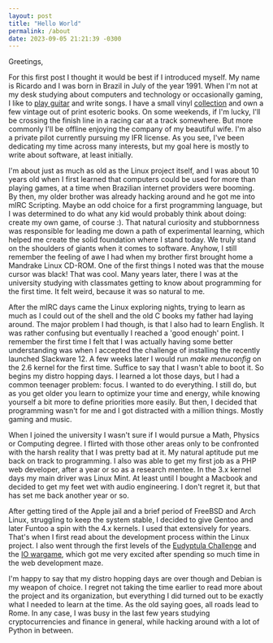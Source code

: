 ```yaml
---
layout: post
title: "Hello World"
permalink: /about
date: 2023-09-05 21:21:39 -0300
---
```


Greetings,

For this first post I thought it would be best if I introduced myself. My name is
Ricardo and I was born in Brazil in July of the year 1991. When I'm not at my desk
studying about computers and technology or occasionally gaming, I like to [play
guitar][pathos] and write songs. I have a small vinyl [collection][discogs] and own a
few vintage out of print esoteric books. On some weekends, if I'm lucky, I'll be
crossing the finish line in a racing car at a track somewhere. But more commonly I'll be
offline enjoying the company of my beautiful wife. I'm also a private pilot currently
pursuing my IFR license. As you see, I've been dedicating my time across many interests,
but my goal here is mostly to write about software, at least initially.

I'm about just as much as old as the Linux project itself, and I was about 10 years old
when I first learned that computers could be used for more than playing games, at a time
when Brazilian internet providers were booming. By then, my older brother was already
hacking around and he got me into mIRC Scripting. Maybe an odd choice for a first
programming language, but I was determined to do what any kid would probably think about
doing: create my own game, of course :). That natural curiosity and stubbornness was
responsible for leading me down a path of experimental learning, which helped me create
the solid foundation where I stand today. We truly stand on the shoulders of giants when
it comes to software. Anyhow, I still remember the feeling of awe I had when my brother
first brought home a Mandrake Linux CD-ROM. One of the first things I noted was that the
mouse cursor was black! That was cool. Many years later, there I was at the university
studying with classmates getting to know about programming for the first time. It felt
weird, because it was so natural to me.

After the mIRC days came the Linux exploring nights, trying to learn as much as I could
out of the shell and the old C books my father had laying around. The major problem I
had though, is that I also had to learn English. It was rather confusing but eventually
I reached a 'good enough' point. I remember the first time I felt that I was actually
having some better understanding was when I accepted the challenge of installing the
recently launched Slackware 12. A few weeks later I would run *make menuconfig* on the
2.6 kernel for the first time. Suffice to say that I wasn't able to boot it. So begins
my distro hopping days. I learned a lot those days, but I had a common teenager problem:
focus. I wanted to do everything. I still do, but as you get older you learn to optimize
your time and energy, while knowing yourself a bit more to define priorities more
easily. But then, I decided that programming wasn't for me and I got distracted with a
million things. Mostly gaming and music.

When I joined the university I wasn't sure if I would pursue a Math, Physics or
Computing degree. I flirted with those other areas only to be confronted with the harsh
reality that I was pretty bad at it. My natural aptitude put me back on track to
programming. I also was able to get my first job as a PHP web developer, after a year or
so as a research mentee. In the 3.x kernel days my main driver was Linux Mint. At least
until I bought a Macbook and decided to get my feet wet with audio engineering. I don't
regret it, but that has set me back another year or so.

After getting tired of the Apple jail and a brief period of FreeBSD and Arch Linux,
struggling to keep the system stable, I decided to give Gentoo and later Funtoo a spin
with the 4.x kernels. I used that extensively for years. That's when I first read about
the development process within the Linux project. I also went through the first levels
of the [Eudyptula Challenge][eudyptula] and the [IO wargame][io], which got me very
excited after spending so much time in the web development maze.

I'm happy to say that my distro hopping days are over though and Debian is my weapon of
choice. I regret not taking the time earlier to read more about the project and its
organization, but everything I did turned out to be exactly what I needed to learn at
the time. As the old saying goes, all roads lead to Rome. In any case, I was busy in the
last few years studying cryptocurrencies and finance in general, while hacking around
with a lot of Python in between.

[pathos]: https://pathos.band/
[discogs]: https://www.discogs.com/user/rbmarliere/collection
[eudyptula]: http://eudyptula-challenge.org/
[io]: https://io.netgarage.org/
